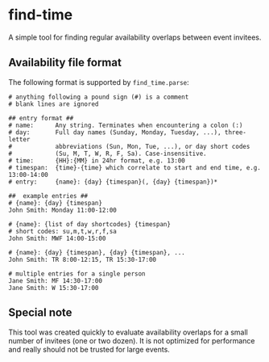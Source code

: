 # find-time
A simple tool for finding regular availability overlaps between event invitees.

## Availability file format

The following format is supported by `find_time.parse`:

```
# anything following a pound sign (#) is a comment
# blank lines are ignored

## entry format ##
# name:      Any string. Terminates when encountering a colon (:)
# day:       Full day names (Sunday, Monday, Tuesday, ...), three-letter 
#            abbreviations (Sun, Mon, Tue, ...), or day short codes 
#            (Su, M, T, W, R, F, Sa). Case-insensitive.
# time:      {HH}:{MM} in 24hr format, e.g. 13:00
# timespan:  {time}-{time} which correlate to start and end time, e.g. 13:00-14:00
# entry:     {name}: {day} {timespan}(, {day} {timespan})*

##  example entries ##
# {name}: {day} {timespan}
John Smith: Monday 11:00-12:00

# {name}: {list of day shortcodes} {timespan}
# short codes: su,m,t,w,r,f,sa
John Smith: MWF 14:00-15:00

# {name}: {day} {timespan}, {day} {timespan}, ...
John Smith: TR 8:00-12:15, TR 15:30-17:00

# multiple entries for a single person
Jane Smith: MF 14:30-17:00
Jane Smith: W 15:30-17:00
```

## Special note
This tool was created quickly to evaluate availability overlaps for a small 
number of invitees (one or two dozen). It is not optimized for performance and 
really should not be trusted for large events.